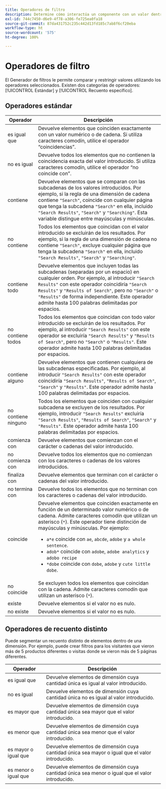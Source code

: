 ```yaml
---
title: Operadores de filtro
description: Determine cómo interactúa un componente con un valor dentro de un filtro.
exl-id: 744c7450-d6e9-4f78-a306-fe725ea0fa18
source-git-commit: 87da431752c235c442d13fd185c7ab8f6cf20eba
workflow-type: ht
source-wordcount: '575'
ht-degree: 100%

---
```


# Operadores de filtro

El Generador de filtros le permite comparar y restringir valores utilizando los operadores seleccionados. Existen dos categorías de operadores: [!UICONTROL Estándar] y [!UICONTROL Recuento específico].

## Operadores estándar

| Operador | Descripción |
| --- | --- |
| es igual que | Devuelve elementos que coinciden exactamente con un valor numérico o de cadena. Si utiliza caracteres comodín, utilice el operador “coincidencias”. |
| no es igual | Devuelve todos los elementos que no contienen la coincidencia exacta del valor introducido.  Si utiliza caracteres comodín, utilice el operador “no coincide con”. |
| contiene | Devuelve elementos que se comparan con las subcadenas de los valores introducidos. Por ejemplo, si la regla de una dimensión de cadena contiene `"Search"`, coincide con cualquier página que tenga la subcadena `"Search"` en ella, incluido `"Search Results"`, `"Search"` y `"Searching"`. Esta variable distingue entre mayúsculas y minúsculas. |
| no contiene | Todos los elementos que coincidan con el valor introducido se excluirán de los resultados. Por ejemplo, si la regla de una dimensión de cadena no contiene `"Search"`, excluye cualquier página que tenga la subcadena `"Search"` en ella, incluido `"Search Results"`, `"Search"` y `"Searching"`. |
| contiene todo | Devuelve elementos que incluyen todas las subcadenas (separadas por un espacio) en cualquier orden. Por ejemplo, al introducir `"Search Results"` con este operador coincidiría `"Search Results"` y `"Results of Search"`, pero no `"Search"` o `"Results"` de forma independiente. Este operador admite hasta 100 palabras delimitadas por espacios. |
| no contiene todos | Todos los elementos que coincidan con todo valor introducido se excluirán de los resultados. Por ejemplo, al introducir `"Search Results"` con este operador se excluiría `"Search Results"` y `"Results of Search"`, pero no `"Search"` o `"Results"`. Este operador admite hasta 100 palabras delimitadas por espacios. |
| contiene alguno | Devuelve elementos que contienen cualquiera de las subcadenas especificadas. Por ejemplo, al introducir `"Search Results"` con este operador coincidiría `"Search Results"`, `"Results of Search"`, `"Search"` y `"Results"`. Este operador admite hasta 100 palabras delimitadas por espacios. |
| no contiene ninguno | Todos los elementos que coinciden con cualquier subcadena se excluyen de los resultados. Por ejemplo, introducir `"Search Results"` excluiría `"Search Results"`, `"Results of Search"`, `"Search"` y `"Results"`. Este operador admite hasta 100 palabras delimitadas por espacios. |
| comienza con | Devuelve elementos que comienzan con el carácter o cadenas del valor introducido. |
| no comienza con | Devuelve todos los elementos que no comienzan con los caracteres o cadenas de los valores introducidos. |
| finaliza con | Devuelve elementos que terminan con el carácter o cadenas del valor introducido. |
| no termina con | Devuelve todos los elementos que no terminan con los caracteres o cadenas del valor introducido. |
| coincide | Devuelve elementos que coinciden exactamente en función de un determinado valor numérico o de cadena. Admite caracteres comodín que utilizan un asterisco (`*`). Este operador tiene distinción de mayúsculas y minúsculas. Por ejemplo:<ul><li>`a*e` coincide con `ae`, `abcde`, `adobe` y `a whole sentence`.</li><li>`adob*` coincide con `adobe`, `adobe analytics` y `adobo recipe`</li><li>`*dobe` coincide con `dobe`, `adobe` y `cute little dobe`.</li></ul> |
| no coincide | Se excluyen todos los elementos que coincidan con la cadena. Admite caracteres comodín que utilizan un asterisco (`*`). |
| existe | Devuelve elementos si el valor no es nulo. |
| no existe | Devuelve elementos si el valor no es nulo. |

## Operadores de recuento distinto

Puede segmentar un recuento distinto de elementos dentro de una dimensión. Por ejemplo, puede crear filtros para los visitantes que vieron más de 5 productos diferentes o visitas donde se vieron más de 5 páginas diferentes.

| Operador | Descripción |
| --- | --- |
| es igual que | Devuelve elementos de dimensión cuya cantidad única es igual al valor introducido. |
| no es igual | Devuelve elementos de dimensión cuya cantidad única no es igual al valor introducido. |
| es mayor que | Devuelve elementos de dimensión cuya cantidad única sea mayor que el valor introducido. |
| es menor que | Devuelve elementos de dimensión cuya cantidad única sea menor que el valor introducido. |
| es mayor o igual que | Devuelve elementos de dimensión cuya cantidad única sea mayor o igual que el valor introducido. |
| es menor o igual que | Devuelve elementos de dimensión cuya cantidad única sea menor o igual que el valor introducido. |

